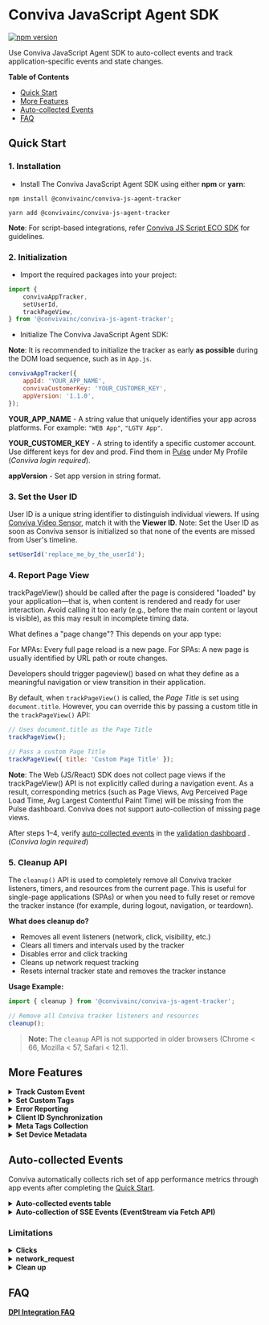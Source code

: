 # Conviva JavaScript Agent SDK

[![npm version](https://img.shields.io/npm/v/@convivainc/conviva-js-agent-tracker.svg)](https://www.npmjs.com/package/@convivainc/conviva-js-agent-tracker)

Use Conviva JavaScript Agent SDK to auto-collect events and track application-specific events and state changes.

**Table of Contents**

- [Quick Start](#quick-start)
- [More Features](#more-features)
- [Auto-collected Events](#auto-collected-events)
- [FAQ](#faq)

## Quick Start

### 1. Installation
<!--self-serve[NPM/Yarn]-->

- Install The Conviva JavaScript Agent SDK using either **npm** or **yarn**:
<!-- :::code-tabs[NPM,Yarn] -->

```NPM
npm install @convivainc/conviva-js-agent-tracker
```

```Yarn
yarn add @convivainc/conviva-js-agent-tracker
```
<!-- ::: -->

**Note**: For script-based integrations, refer [Conviva JS Script ECO SDK](https://github.com/Conviva/conviva-js-script-appanalytics) for guidelines.
 <!--eof-self-serve--> 

### 2. Initialization

- Import the required packages into your project:

```js
import {
	convivaAppTracker,
	setUserId,
	trackPageView,
} from '@convivainc/conviva-js-agent-tracker';
```

- Initialize The Conviva JavaScript Agent SDK:

**Note**: It is recommended to initialize the tracker as early **as possible** during the DOM load sequence, such as in `App.js`.

```js
convivaAppTracker({
	appId: 'YOUR_APP_NAME',
	convivaCustomerKey: 'YOUR_CUSTOMER_KEY',
	appVersion: '1.1.0',
});
```

**YOUR_APP_NAME** - A string value that uniquely identifies your app across platforms. For example: `"WEB App"`, `"LGTV App"`.

**YOUR_CUSTOMER_KEY** - A string to identify a specific customer account. Use different keys for dev and prod. Find them in [Pulse](https://pulse.conviva.com/app/profile/applications) under My Profile (_Conviva login required_).

**appVersion** - Set app version in string format.

### 3. Set the User ID

User ID is a unique string identifier to distinguish individual viewers. If using [Conviva Video Sensor](https://github.com/Conviva/conviva-js-coresdk), match it with the **Viewer ID**.
Note: Set the User ID as soon as Conviva sensor is initialized so that none of the events are missed from User's timeline.

```js
setUserId('replace_me_by_the_userId');
```

### 4. Report Page View

trackPageView() should be called after the page is considered "loaded" by your application—that is, when content is rendered and ready for user interaction. Avoid calling it too early (e.g., before the main content or layout is visible), as this may result in incomplete timing data.

What defines a "page change"?
This depends on your app type:

For MPAs: Every full page reload is a new page.
For SPAs: A new page is usually identified by URL path or route changes.

Developers should trigger pageview() based on what they define as a meaningful navigation or view transition in their application.

By default, when `trackPageView()` is called, the _Page Title_ is set using `document.title`. However, you can override this by passing a custom title in the `trackPageView()` API:

```js
// Uses document.title as the Page Title
trackPageView();

// Pass a custom Page Title
trackPageView({ title: 'Custom Page Title' });
```
**Note**: The Web (JS/React) SDK does not collect page views if the trackPageView() API is not explicitly called during a navigation event. As a result, corresponding metrics (such as Page Views, Avg Perceived Page Load Time, Avg Largest Contentful Paint Time) will be missing from the Pulse dashboard. Conviva does not support auto-collection of missing page views.

After steps 1–4, verify [auto-collected events](#auto-collected-events) in the [validation dashboard](https://pulse.conviva.com/app/appmanager/ecoIntegration/validation) . (_Conviva login required_)

### 5. Cleanup API

The `cleanup()` API is used to completely remove all Conviva tracker listeners, timers, and resources from the current page. This is useful for single-page applications (SPAs) or when you need to fully reset or remove the tracker instance (for example, during logout, navigation, or teardown).

**What does cleanup do?**
- Removes all event listeners (network, click, visibility, etc.)
- Clears all timers and intervals used by the tracker
- Disables error and click tracking
- Cleans up network request tracking
- Resets internal tracker state and removes the tracker instance

**Usage Example:**

```js
import { cleanup } from '@convivainc/conviva-js-agent-tracker';

// Remove all Conviva tracker listeners and resources
cleanup();
```

> **Note:**
> The `cleanup` API is not supported in older browsers (Chrome < 66, Mozilla < 57, Safari < 12.1).

## More Features

<details>
<!--self-serve-custom-event-->
<summary><b>Track Custom Event</b></summary>
    
Use the **trackCustomEvent()** API to track all kinds of events. This API provides 2 fields to describe the tracked events:

**name** - Name of the custom event

**data** - Any type of data in JSON format.

```js
import { trackCustomEvent } from '@convivainc/conviva-js-agent-tracker';

let customData = {
	identifier1: 'test',
	identifier2: 1,
	identifier3: true,
};

trackCustomEvent({
	name: 'Custom Event Name',
	data: customData,
});
```
<!--eof-self-serve-custom-event--> 
</details>

<details>
<!--self-serve-custom-tags-->
<summary><b>Set Custom Tags</b></summary>

Custom Tags are global tags applied to all events and persist throughout the application lifespan, or until they are removed.

**Set the custom tags:**

```js
import { setCustomTags } from '@convivainc/conviva-js-agent-tracker';

let customTagsData = { tagKey1: 'tagValue1', tagKey2: 1, tagKey3: true };
setCustomTags(customTagsData);
```

**Clear previously set custom tags:**

```js
import { unsetCustomTags } from '@convivainc/conviva-js-agent-tracker';

// Remove custom tags tagKey2 & tagKey3
let customTagsData = ['tagKey2', 'tagKey3'];
unsetCustomTags(customTagsData);
```
<!--eof-self-serve-custom-tags--> 
</details>

<details>
    <summary><b>Error Reporting</b></summary>
    
Uncaught exceptions and unhandled rejections are automatically collected and enabled by default. To report caught exceptions or other errors, use the following API:

```js
import { trackError } from '@convivainc/conviva-js-agent-tracker';

try {
	//...
} catch (error) {
	trackError({
		message: 'Cannot get user object',
		filename: 'shop.js',
		error: error, // Passing the caught error object.
	});
}
```

</details>

<details>
<summary><b>Client ID Synchronization</b></summary>

When using multiple Conviva JavaScript Agent SDK instances across different environments (e.g., subdomains of the same customer or mobile apps embedding webviews), the Client ID may not be shared automatically. To ensure consistency, the SDK provides the following advanced APIs for manual synchronization. These APIs are intended for developers who require fine-grained control over Client ID management across multiple instances.

Use Cases:

- Synchronizing Client ID between a mobile app and WebView.
- Synchronizing Client ID across subdomains.

**Note**: The Conviva JavaScript Agent SDK utilizes **local storage** to cache some data.

- `getClientId()` – Retrieves the current Client ID
- `setClientId(clientId)` – Sets a specific Client ID

**Retrieve the Client ID**

```js
import {
	convivaAppTracker,
	getClientId,
} from '@convivainc/conviva-js-agent-tracker';

convivaAppTracker({
	appId: 'YOUR_APP_NAME_AS_STRING',
	convivaCustomerKey: 'CONVIVA_ACCOUNT_CUSTOMER_KEY',
	appVersion: '1.1.0',
});

// Always call getClientId() after initializing convivaAppTracker()
clientId = getClientId();
```

**Set the Client ID**

```js
import {
	convivaAppTracker,
	getClientId,
} from '@convivainc/conviva-js-agent-tracker';

// Always call setClientId() before initializing convivaAppTracker() to set a specific clientId
setClientId(clientId);

convivaAppTracker({
	appId: 'YOUR_APP_NAME_AS_STRING',
	convivaCustomerKey: 'CONVIVA_ACCOUNT_CUSTOMER_KEY',
	appVersion: '1.1.0',
});
```

</details>

<details>
<summary><b>Meta Tags Collection </b></summary>

This feature enables tracking of meta tags from the `<head>` section of an HTML page based on the provided configuration.

Example meta tags in an HTML Page:

```js
<html>
    <head>
        <meta name="keywords" content="HTML, CSS, JavaScript">
        <meta name="description" content="Free Web tutorials for HTML and CSS">
        <meta name="author" content="John Doe">
        <meta http-equiv="refresh" content="30">
        <meta name="viewport" content="width=device-width, initial-scale=1.0">
        <meta property="site_name" content="goole.com">
        <meta property="title" content="Sample app">
        <meta property="description" content="TV series content">
        <meta property="locale" content="es_ES">
        <meta property="type" content="video">
    </head>
</html>
```

**Configure Meta Tags Tracking**

To collect meta tag data, you need to define the `metaTagsTracking` configuration during SDK initialization.

Example Configuration:

```js
convivaAppTracker({
	appId: 'YOUR_APP_NAME_AS_STRING',
	convivaCustomerKey: 'CONVIVA_ACCOUNT_CUSTOMER_KEY',
	appVersion: '1.1.0',
	configs: {
		metaTagsTracking: {
			tags: [
				{
					key: 'name', // Target meta tags with "name" attributes
					value: 'content', // Extract their "content" values
				},
				{
					key: 'property', // Target meta tags with "property" attributes
					value: 'content', // Extract their "content" values
					condition: ['title', 'locale'], // Optional: Filter by specific property values
				},
			],
		},
	},
});
```

</details>

<details>
<summary><b>Set Device Metadata</b></summary>

`deviceMetadata` is an object containing key-value pairs for predefined values, such as DeviceType and DeviceCategory, as well as additional properties like DeviceBrand, DeviceManufacturer, and DeviceModel.

Conviva automatically collects deviceMetadata for Web apps and mobile browsers. However, for devices like set-top boxes, smart TVs, gaming consoles, and others, you will need to manually set the `deviceMetadata`.

**Example of setting deviceMetadata:**

```js
import {
	convivaAppTracker,
	ConvivaDeviceMetadata,
} from '@convivainc/conviva-js-agent-tracker';

const deviceMetadata: ConvivaDeviceMetadata = {
	DeviceBrand: 'Samsung',
	DeviceManufacturer: 'Samsung',
	DeviceModel: 'UTU7000',
	DeviceType: 'SmartTV',
	OperatingSystemName: 'Tizen',
	OperatingSystemVersion: '8.0',
	DeviceCategory: 'SAMSUNGTV',
	FrameworkName: 'Angular',
	FrameworkVersion: '8.0.0',
};

convivaAppTracker({
	appId: 'YOUR_APP_NAME_AS_STRING',
	convivaCustomerKey: 'CONVIVA_ACCOUNT_CUSTOMER_KEY',
	appVersion: '1.1.0',
	deviceMetadata: deviceMetadata,
});
```

<details>
    <summary><b>The table of predefined metadata keys for deviceMetadata</b></summary>


| Key                    | Type                                | Description                                                                                                              | Example Values                                                                          |
| ---------------------- | ----------------------------------- | ------------------------------------------------------------------------------------------------------------------------ | --------------------------------------------------------------------------------------- | --- |
| DeviceBrand            | string                              | Brand of the device                                                                                                      | `"Comcast"`, `"LG"`, `"Google"`, `"Vizio"`                                              |
| DeviceManufacturer     | string                              | Manufacturer of the device                                                                                               | `"Sony"`, `"Comcast"`, `"Google"`, `"Microsoft"`                                        |
| DeviceModel            | string                              | Model of the device                                                                                                      | `"Comcast Flex"`, `"UTU7000_KA"`, `"Xbox One"`                                          |
| DeviceType             | Prescribed values of DeviceType     | Type of the device. Only allows the DeviceType values and discards any other string values                               | DESKTOP, Console, Mobile (see [table below](#devicecategory-pre-defined-string-values)) |
| DeviceVersion          | string                              | Device firmware version                                                                                                  | `"10"`, `"9"`                                                                           |
| OperatingSystemName    | string                              | Name of the operating system used by the device, in uppercase                                                            | `"Tizen"`, `"webOS"`, `"Vizio`", `"Linux`", `"Xbox OS"`, `"Chrome OS"`                  |
| OperatingSystemVersion | string                              | Version of the operating system used by the device                                                                       | `"10.10.1"`, `"8.1"`, `"T-INFOLINK2012-1012"`, `"1.56.500000"`                          |
| DeviceCategory         | Prescribed values of DeviceCategory | Device category to which the used device belongs. Only allows DeviceCategory values and discards any other string values | WEB, AND, PS (see [table below](#devicetype-pre-defined-string-values))                 |
| FrameworkName          | string                              | Application framework name                                                                                               | `"React TV"`, `"LightningJS"`, `"Angular"`                                              |
| FrameworkVersion       | string                              | Application framework version                                                                                            | `"1.2.3"`                                                                               |     |

#### DeviceCategory Pre-defined String Values:

| Value     | Description                                                                                                                                                                                             |
| --------- | ------------------------------------------------------------------------------------------------------------------------------------------------------------------------------------------------------- |
| AND       | The device is an Android device like Samsung Galaxy, Amazon Fire TV, Android TV, or Android Tablet.                                                                                                     |
| APL       | The device is an Apple device like iPhone or Apple TV.                                                                                                                                                  |
| CHR       | The device is a Google Chromecast STB or Android TV with built-in Chromecast.                                                                                                                           |
| DSKAPP    | The device is a desktop computer (including notebooks) where video is played in an installed app, as opposed to a browser.                                                                              |
| SIMULATOR | The device is a simulated video session used for testing.                                                                                                                                               |
| KAIOS     | The device is a phone or other device based on KaiOS OS, such as the Lyf Jio F30C.                                                                                                                      |
| LGTV      | The device is an LG smart TV, including NetCast and webOS.                                                                                                                                              |
| LNX       | This mostly covers various Set-Top Boxes and Smart TVs that use custom Linux-based SDKs.                                                                                                                |
| NINTENDO  | The device is a Nintendo games console, including Wii and Switch.                                                                                                                                       |
| PS        | The device is a PlayStation console, including PS3 and PS4.                                                                                                                                             |
| RK        | The device is a Roku device.                                                                                                                                                                            |
| SAMSUNGTV | The device is a Samsung Smart TV, including Orsay and Tizen.                                                                                                                                            |
| VIDAA     | Vidaa-based devices, using an operating system developed by Hisense.                                                                                                                                    |
| VIZIOTV   | Category for native app integrations on Vizio TVs using the SmartCast platform (from 2016 onwards).                                                                                                     |
| WEB       | The device can be any device with an in-browser HTML5-based player. Video is played in the browser using HTML5 technology, in browsers like Chrome, Edge, Firefox, Internet Explorer, Opera, or Safari. |
| WIN       | The device is a Windows OS-based handheld device, like a Windows Phone or Windows Tablet.                                                                                                               |
| XB        | The device is an Xbox console, including Xbox 360 and Xbox One.                                                                                                                                         |

#### DeviceType Pre-defined String Values:

| Value   | Description                                  |
| ------- | -------------------------------------------- |
| DESKTOP | The device is a desktop or laptop computer.  |
| Console | The device is a gaming console.              |
| Settop  | The device is a set-top box.                 |
| Mobile  | The device is a mobile phone.                |
| Tablet  | The device is a tablet.                      |
| SmartTV | The device is a smart TV.                    |
| Vehicle | The device is a vehicle infotainment system. |
| Other   | Other device types.                          |

</details>

</details>

## Auto-collected Events

Conviva automatically collects rich set of app performance metrics through app events after completing the [Quick Start](#quick-start).

<details>
  <summary><b>Auto-collected events table</b></summary>

| Event                    | Occurrence                                                                                                                              |
| ------------------------ | --------------------------------------------------------------------------------------------------------------------------------------- |
| network_request          | After receiving the network request response. [Refer limitations](#limitations).                                                        |
| application_error        | When an error occurrs in the application.                                                                                               |
| button_click             | On the button click callback. [Refer limitations](#limitations).                                                                        |
| link_click               | On the link click callback. [Refer limitations](#limitations).                                                                          |
| application_background   | When visibility state change to `hidden`.                                                                                               |
| application_foreground   | When visibility state change to `visible`.                                                                                              |
| Largest Contentful Paint | Timing information about the largest image or text paint before user input on a web page.                                               |
| First App Launch         | First time launch in the browser. Custom Tag Context.                                                                                   |
| page_loaded              | On `"load"` event listener.Used to compute Page Loads, Avg Document Load Time, Avg DNS Lookup Time, Avg Document Response Time metrics. |
| sse_conversation_message | When a Server-Sent Event (SSE) of type conversation_message is received via Fetch eventstream. |

To learn about the default metrics for analyzing the native and web applications performance, such as App Crashes, Avg Screen Load Time, and Page Loads, refer to the [App Experience Metrics](https://pulse.conviva.com/learning-center/content/eco/eco_metrics.html) page in the Learning Center.

</details>

<details>
<summary><b>Auto-collection of SSE Events (EventStream via Fetch API)</b></summary>

The Conviva JavaScript Agent SDK supports auto-collection of Server-Sent Events (SSE) when they are delivered as an `eventstream` response via the Fetch API. This enables tracking of real-time server-push events in modern web applications.

- **Current Coverage:**
  - At present, only events of type `conversation_message` are automatically collected and tracked.
  - Additional SSE event types may be supported in future releases.

No extra configuration is required—if your application receives SSEs as an `eventstream` through Fetch, supported events will be tracked automatically.

</details>

### Limitations

<details>
  <summary><b>Clicks</b></summary>

The collection of all types of clicks is automatically supported, including those from standard HTML elements as well as elements created using React, Angular, and Vue frameworks. We also offer an experimental remote configuration specifically for click events, aiming to dynamically add support for non-standard or unsupported frameworks. For further assistance, please contact the Conviva support team.
**Note:** `preventDefault` and `stopPropagation` will prevent the auto-collection of button and link click events.

**Migration of Pulse dimensions for clicks**

Starting with version [v1.1.2](https://github.com/Conviva/conviva-js-appanalytics/releases/tag/v1.1.2) of the SDK, the attribute keys for click events have been updated.
If you are using v1.1.1 or earlier and currently mapping `elementText`, you must update your configuration when upgrading to v1.1.2 or later. Specifically, update the mapping in [DPI Activation](https://pulse.conviva.com/app/activation/home) by mapping `elementText` to `text`, then redeploy to apply the changes.

To ensure metrics reflect the updates, please review and update your event/metric mappings in [DPI Activation](https://pulse.conviva.com/app/activation/home) if you are using any of the following attributes:
| <=v1.1.1 | >=v1.1.2 |
|--------------------------------|--------------------------------|
| elementType | elementType |
| elementText | text |
| elementName | elementName |
| elementValue | value |
| elementId | id |
| elementClasses | class |

</details>

<details>
  <summary><b>network_request</b></summary>

This feature supports tracking network requests triggered within the application using `XMLHttpRequest` and the Fetch API.

**Request and Response Body Collection:**

Collected only when:

- Size is < 10KB.
- Response body is type JSON.
- Content-type contains `"json"` or equals any of `"text/plain"`, `"text/javascript"`, `"application/javascript"`, `"text/html"`
- Response Type is not "opaque"

**Request and Response Header Collection:**

Collected only when:

- The server is provisioned with `"Access-Control-Expose-Headers:"`.
- Response Type is not "opaque"

</details>

<details>
  <summary><b>Clean up</summary>
"cleanup" api support is not available in older browsers(Chrome: < 66, Mozila: < 57, Safari: < 12.1)
</details>

## FAQ

[DPI Integration FAQ](https://pulse.conviva.com/learning-center/content/sensor_developer_center/tools/eco_integration/eco_integration_faq.htm)
